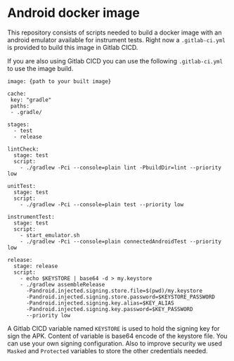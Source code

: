 # Android docker image

This repository consists of scripts needed to build a docker image with an android emulator available for instrument tests. Right now a `.gitlab-ci.yml` is provided to build this image in Gitlab CICD. 

If you are also using Gitlab CICD you can use the following `.gitlab-ci.yml` to use the image build.
```
image: {path to your built image}

cache:
 key: "gradle"
 paths:
 - .gradle/

stages:
  - test
  - release

lintCheck:
  stage: test
  script:
    - ./gradlew -Pci --console=plain lint -PbuildDir=lint --priority low

unitTest:
  stage: test
  script:
    - ./gradlew -Pci --console=plain test --priority low

instrumentTest:
  stage: test
  script:
    - start_emulator.sh
    - ./gradlew -Pci --console=plain connectedAndroidTest --priority low

release:
  stage: release
  script:
    - echo $KEYSTORE | base64 -d > my.keystore
    - ./gradlew assembleRelease
      -Pandroid.injected.signing.store.file=$(pwd)/my.keystore
      -Pandroid.injected.signing.store.password=$KEYSTORE_PASSWORD
      -Pandroid.injected.signing.key.alias=$KEY_ALIAS
      -Pandroid.injected.signing.key.password=$KEY_PASSWORD
      --priority low
```

A Gitlab CICD variable named `KEYSTORE` is used to hold the signing key for sign the APK. Content of variable is base64 encode of the keystore file. You can use your own signing configuration. Also to improve security we used `Masked` and `Protected` variables to store the other credentials needed.

